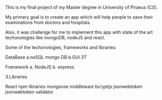 This is my final project of my Master degree in University of Piraeus (CS).

My primary goal is to create an app which will help people to save their examinations from doctors and hospitals.

Also, it was challenge for me to implement this app with state of the art techonologies like mongoDB, nodeJS and react.

Some of the techonologies, frameworks and libraries:

DataBase a.noSQL mongo DB b.GUI 3T

Framework a. NodeJS b. express

3.Libraries

React
npm libraries
mongoose
middleware
bcryptjs
jsonwebtoken
jsonwebtoken
validator
